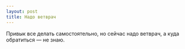 ```yaml
---
layout: post 
title: Надо ветврач 
--- 
```

Привык все делать самостоятельно, но сейчас надо ветврач, а куда обратиться — не знаю.